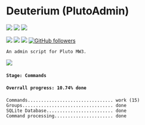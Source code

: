# Deuterium (PlutoAdmin)
[![](https://img.shields.io/github/downloads/FredericaBernkastel/PlutoAdmin/total.svg)]() [![](https://img.shields.io/github/last-commit/FredericaBernkastel/PlutoAdmin.svg)]() [![](https://img.shields.io/github/issues/FredericaBernkastel/PlutoAdmin.svg)]()

[![](https://img.shields.io/github/forks/FredericaBernkastel/PlutoAdmin.svg?style=social&label=Fork)]() [![](https://img.shields.io/github/stars/FredericaBernkastel/PlutoAdmin.svg?style=social&label=Star)]() [![](https://img.shields.io/github/watchers/FredericaBernkastel/PlutoAdmin.svg?style=social&label=Watch)]() [![GitHub followers](https://img.shields.io/github/followers/FredericaBernkastel.svg?style=social&label=Follow)]()

`An admin script for Pluto MW3.`

![](https://raw.githubusercontent.com/FredericaBernkastel/PlutoAdmin/master/doc/deuterium-logo-b.jpg)

#### `Stage: Commands`
#### `Overrall progress: 10.74% done`

```
Commands................................ work (15)
Groups.................................. done
SQLite Database......................... done
Command processing...................... done
```
